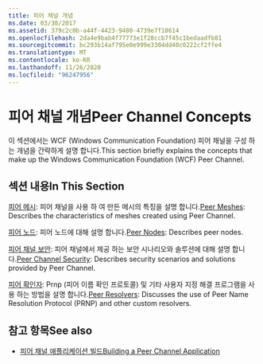 ```yaml
---
title: 피어 채널 개념
ms.date: 03/30/2017
ms.assetid: 379c2c0b-a44f-4423-9480-4739e7f18614
ms.openlocfilehash: 2da4e9bab4f77773e1f28ccb7f45c1bedaadfb81
ms.sourcegitcommit: bc293b14af795e0e999e3304dd40c0222cf2ffe4
ms.translationtype: MT
ms.contentlocale: ko-KR
ms.lasthandoff: 11/26/2020
ms.locfileid: "96247956"
---
```

# <a name="peer-channel-concepts"></a><span data-ttu-id="15d86-102">피어 채널 개념</span><span class="sxs-lookup"><span data-stu-id="15d86-102">Peer Channel Concepts</span></span>

<span data-ttu-id="15d86-103">이 섹션에서는 WCF (Windows Communication Foundation) 피어 채널을 구성 하는 개념을 간략하게 설명 합니다.</span><span class="sxs-lookup"><span data-stu-id="15d86-103">This section briefly explains the concepts that make up the Windows Communication Foundation (WCF) Peer Channel.</span></span>  
  
## <a name="in-this-section"></a><span data-ttu-id="15d86-104">섹션 내용</span><span class="sxs-lookup"><span data-stu-id="15d86-104">In This Section</span></span>  

 <span data-ttu-id="15d86-105">[피어 메시](peer-meshes.md): 피어 채널을 사용 하 여 만든 메시의 특징을 설명 합니다.</span><span class="sxs-lookup"><span data-stu-id="15d86-105">[Peer Meshes](peer-meshes.md):  Describes the characteristics of meshes created using Peer Channel.</span></span>  
  
 <span data-ttu-id="15d86-106">[피어 노드](peer-nodes.md): 피어 노드에 대해 설명 합니다.</span><span class="sxs-lookup"><span data-stu-id="15d86-106">[Peer Nodes](peer-nodes.md):  Describes peer nodes.</span></span>  
  
 <span data-ttu-id="15d86-107">[피어 채널 보안](peer-channel-security.md): 피어 채널에서 제공 하는 보안 시나리오와 솔루션에 대해 설명 합니다.</span><span class="sxs-lookup"><span data-stu-id="15d86-107">[Peer Channel Security](peer-channel-security.md):  Describes security scenarios and solutions provided by Peer Channel.</span></span>  
  
 <span data-ttu-id="15d86-108">[피어 확인자](peer-resolvers.md): Prnp (피어 이름 확인 프로토콜) 및 기타 사용자 지정 해결 프로그램을 사용 하는 방법을 설명 합니다.</span><span class="sxs-lookup"><span data-stu-id="15d86-108">[Peer Resolvers](peer-resolvers.md):  Discusses the use of Peer Name Resolution Protocol (PRNP) and other custom resolvers.</span></span>  
  
## <a name="see-also"></a><span data-ttu-id="15d86-109">참고 항목</span><span class="sxs-lookup"><span data-stu-id="15d86-109">See also</span></span>

- [<span data-ttu-id="15d86-110">피어 채널 애플리케이션 빌드</span><span class="sxs-lookup"><span data-stu-id="15d86-110">Building a Peer Channel Application</span></span>](building-a-peer-channel-application.md)
